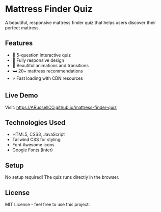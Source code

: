 # Mattress Finder Quiz

A beautiful, responsive mattress finder quiz that helps users discover their perfect mattress.

## Features

- 🎯 5-question interactive quiz
- 📱 Fully responsive design
- 🎨 Beautiful animations and transitions
- 🛏️ 20+ mattress recommendations
- ⚡ Fast loading with CDN resources

## Live Demo

Visit: https://ARussellCO.github.io/mattress-finder-quiz

## Technologies Used

- HTML5, CSS3, JavaScript
- Tailwind CSS for styling
- Font Awesome icons
- Google Fonts (Inter)

## Setup

No setup required! The quiz runs directly in the browser.

## License

MIT License - feel free to use this project.
